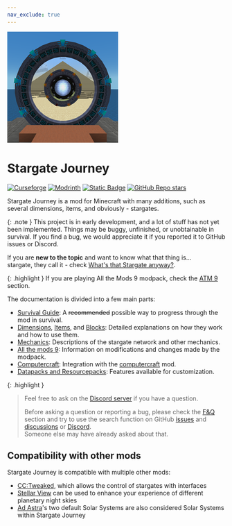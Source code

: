 ```yaml
---
nav_exclude: true
---
```


![Stargate Journey logo](/assets/img/logo.png)

# Stargate Journey

<div style="display: none">
    <p>Did you ever hear the tragedy of Darth Plagueis The Wise? I thought not.</p>
    <p>It’s not a story the Jedi would tell you. It’s a Sith legend.</p>
    <p>Darth Plagueis was a Dark Lord of the Sith, so powerful and so wise he could use the Force to influence the midichlorians to create life…</p>
    <p>He had such a knowledge of the dark side that he could even keep the ones he cared about from dying.</p>
    <p>The dark side of the Force is a pathway to many abilities some consider to be unnatural.</p>
    <p>He became so powerful… the only thing he was afraid of was losing his power, which eventually, of course, he did. Unfortunately, he taught his apprentice everything he knew, then his apprentice killed him in his sleep.</p>
    <p>Ironic. He could save others from death, but not himself..</p>
</div>

<a href="https://www.curseforge.com/minecraft/mc-mods/sgjourney"><img src="https://img.shields.io/curseforge/dt/689083?style=for-the-badge&logo=curseforge&color=626e7b" alt="Curseforge"></a>
<a href="https://modrinth.com/mod/sgjourney"><img src="https://img.shields.io/modrinth/dt/sgjourney?style=for-the-badge&logo=modrinth&color=626e7b" alt="Modrinth"></a>
<a href="https://discord.gg/VDSqzdBqRd"><img alt="Static Badge" src="https://img.shields.io/badge/Join_our_Discord_server-grey?style=for-the-badge&logo=discord" alt="Discord"></a>
<a href="https://github.com/Povstalec/StargateJourney"><img alt="GitHub Repo stars" src="https://img.shields.io/github/stars/Povstalec/StargateJourney?style=for-the-badge&logo=github&color=626e7b" alt="GitHub"></a>

Stargate Journey is a mod for Minecraft with many additions, such as several dimensions, items, and obviously - stargates.


{: .note }
This project is in early development, and a lot of stuff has not yet been implemented.
Things may be buggy, unfinished, or unobtainable in survival.
If you find a bug, we would appreciate it if you reported it to GitHub issues or Discord.

If you are __new to the topic__ and want to know what that thing is...  
stargate, they call it - check [What's that Stargate anyway?](/what_is_stargate).

{: .highlight }
If you are playing All the Mods 9 modpack, check the [ATM 9](/atm9.md) section.

The documentation is divided into a few main parts:
* [Survival Guide](/survival): A ~~recommended~~ possible way to progress through the mod in survival.
* [Dimensions](/additions/dimensions), [Items](/additions/items), and [Blocks](/additions/blocks): Detailed explanations on how they work and how to use them.
* [Mechanics](/mechanics): Descriptions of the stargate network and other mechanics.
* [All the mods 9](/atm9.md): Information on modifications and changes made by the modpack.
* [Computercraft](/computercraft): Integration with the [computercraft](https://tweaked.cc/) mod.
* [Datapacks and Resourcepacks](/datapacks): Features available for customization.

{: .highlight }
> Feel free to ask on the [Discord server](https://discord.gg/VDSqzdBqRd) if you have a question.
> 
> Before asking a question or reporting a bug,
> please check the [F&Q](/faq.md) section and try to use the search function on GitHub [issues](https://github.com/Povstalec/StargateJourney/issues) and [discussions](https://github.com/Povstalec/StargateJourney/discussions) or [Discord](https://discord.gg/VDSqzdBqRd).  
> Someone else may have already asked about that.

## Compatibility with other mods
Stargate Journey is compatible with multiple other mods:
 - [CC:Tweaked](https://tweaked.cc/), which allows the control of stargates with interfaces
 - [Stellar View](https://www.curseforge.com/minecraft/mc-mods/stellarview) can be used to enhance your experience of different planetary night skies
 - [Ad Astra](https://ad-astra.terrarium.wiki/ad-astra)'s two default Solar Systems are also considered Solar Systems within Stargate Journey

